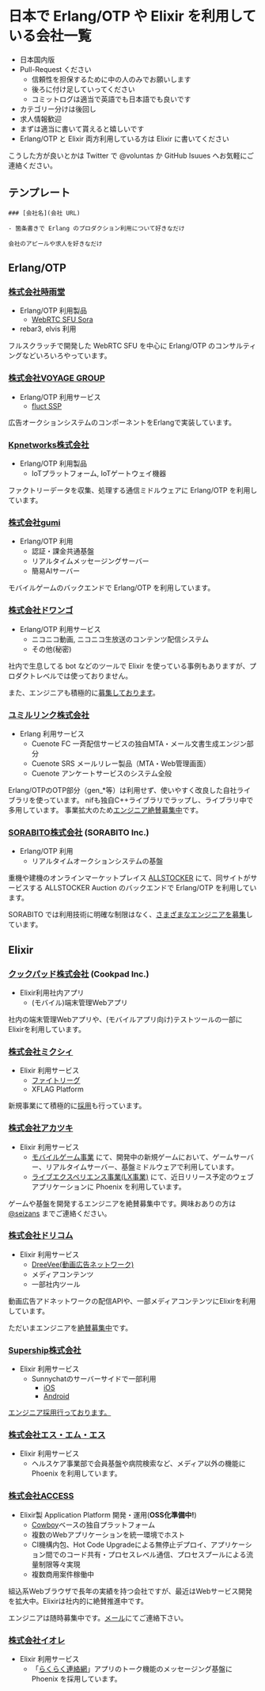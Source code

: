 # 日本で Erlang/OTP や Elixir を利用している会社一覧

- 日本国内版
- Pull-Request ください
    - 信頼性を担保するために中の人のみでお願いします
    - 後ろに付け足していってください
    - コミットログは適当で英語でも日本語でも良いです
- カテゴリー分けは後回し
- 求人情報歓迎
- まずは適当に書いて貰えると嬉しいです
- Erlang/OTP と Elixir 両方利用している方は Elixir に書いてください

こうした方が良いとかは Twitter で @voluntas か GitHub Isuues へお気軽にご連絡ください。

## テンプレート

```
### [会社名](会社 URL)

- 箇条書きで Erlang のプロダクション利用について好きなだけ

会社のアピールや求人を好きなだけ
```

## Erlang/OTP

### [株式会社時雨堂](https://shiguredo.jp/)

- Erlang/OTP 利用製品
    - [WebRTC SFU Sora](http://sora.shiguredo.jp)
- rebar3, elvis 利用

フルスクラッチで開発した WebRTC SFU を中心に Erlang/OTP のコンサルティングなどいろいろやっています。

### [株式会社VOYAGE GROUP](http://voyagegroup.com/)

- Erlang/OTP 利用サービス
  - [fluct SSP](http://corp.fluct.jp/)
  
広告オークションシステムのコンポーネントをErlangで実装しています。

### [Kpnetworks株式会社](http://www.kpnetworks.jp/)

- Erlang/OTP 利用製品
  - IoTプラットフォーム, IoTゲートウェイ機器

ファクトリーデータを収集、処理する通信ミドルウェアに Erlang/OTP を利用しています。

### [株式会社gumi](https://gu3.co.jp)

- Erlang/OTP 利用
  - 認証・課金共通基盤
  - リアルタイムメッセージングサーバー
  - 簡易AIサーバー

モバイルゲームのバックエンドで Erlang/OTP を利用しています。 

### [株式会社ドワンゴ](http://dwango.co.jp)

- Erlang/OTP 利用サービス
  - ニコニコ動画, ニコニコ生放送のコンテンツ配信システム
  - その他(秘密)

社内で生息してる bot などのツールで Elixir を使っている事例もありますが、プロダクトレベルでは使っておりません。

また、エンジニアも積極的に[募集しております](http://nico.ms/job/966)。

### [ユミルリンク株式会社](https://www.ymir.co.jp)

- Erlang 利用サービス
  - Cuenote FC 一斉配信サービスの独自MTA・メール文書生成エンジン部分
  - Cuenote SRS メールリレー製品（MTA・Web管理画面）
  - Cuenote アンケートサービスのシステム全般

Erlang/OTPのOTP部分（gen_*等）は利用せず、使いやすく改良した自社ライブラリを使っています。
nifも独自C++ライブラリでラップし、ライブラリ中で多用しています。
事業拡大のため[エンジニア絶賛募集中](https://recruit.ymir.co.jp/)です。

### [SORABITO株式会社](https://www.sorabito.com/) (SORABITO Inc.)

- Erlang/OTP 利用
  - リアルタイムオークションシステムの基盤

重機や建機のオンラインマーケットプレイス [ALLSTOCKER](https://allstocker.com/) にて、同サイトがサービスする ALLSTOCKER Auction のバックエンドで Erlang/OTP を利用しています。 

SORABITO では利用技術に明確な制限はなく、[さまざまなエンジニアを募集](https://www.sorabito.com/recruit/)しています。

## Elixir

### [クックパッド株式会社](http://cookpad.com/) (Cookpad Inc.)

- Elixir利用社内アプリ
  - (モバイル)端末管理Webアプリ

社内の端末管理Webアプリや、(モバイルアプリ向け)テストツールの一部にElixirを利用しています。

### [株式会社ミクシィ](https://mixi.co.jp/)

- Elixir 利用サービス
  - [ファイトリーグ](https://fight-league.com/)
  - XFLAG Platform

新規事業にて積極的に[採用](https://career.xflag.com/career/)も行っています。


### [株式会社アカツキ](http://aktsk.jp/)

- Elixir 利用サービス
  - [モバイルゲーム事業](https://aktsk.jp/service/) にて、開発中の新規ゲームにおいて、ゲームサーバー、リアルタイムサーバー、基盤ミドルウェアで利用しています。
  - [ライブエクスペリエンス事業(LX事業)](http://aktsk.jp/service/liveexperience.html) にて、近日リリース予定のウェブアプリケーションに Phoenix を利用しています。

ゲームや基盤を開発するエンジニアを絶賛募集中です。興味おありの方は [@seizans](https://twitter.com/seizans) までご連絡ください。

### [株式会社ドリコム](http://www.drecom.co.jp/)

- Elixir 利用サービス
  - [DreeVee(動画広告ネットワーク)](http://www.drecom.co.jp/pr/2015/07/20150730.php)
  - メディアコンテンツ
  - 一部社内ツール

動画広告アドネットワークの配信APIや、一部メディアコンテンツにElixirを利用しています。

ただいまエンジニアを[絶賛募集中](http://www.drecom.co.jp/recruit/)です。

### [Supership株式会社](https://supership.jp/)

- Elixir 利用サービス
  - Sunnychatのサーバーサイドで一部利用
    - [iOS](https://itunes.apple.com/jp/app/sunnychat-chaohappinachatto/id1134862745?mt=8)
    - [Android](https://play.google.com/store/apps/details?id=space.amigo&hl=ja)

[エンジニア採用行っております。](https://recruit.supership.jp/job/)

### [株式会社エス・エム・エス](http://www.bm-sms.co.jp/)

- Elixir 利用サービス
  - ヘルスケア事業部で会員基盤や病院検索など、メディア以外の機能に Phoenix を利用しています。

### [株式会社ACCESS](https://jp.access-company.com/)

- Elixir製 Application Platform 開発・運用(**OSS化準備中!**)
  - [Cowboy](https://github.com/ninenines/cowboy)ベースの独自プラットフォーム
  - 複数のWebアプリケーションを統一環境でホスト
  - CI機構内包、Hot Code Upgradeによる無停止デプロイ、アプリケーション間でのコード共有・プロセスレベル通信、プロセスプールによる流量制限等々実現
  - 複数商用案件稼働中

組込系Webブラウザで長年の実績を持つ会社ですが、最近はWebサービス開発を拡大中。Elixirは社内的に絶賛推進中です。

エンジニアは随時募集中です。[メール](mailto:empinfo_career_o-gr@access-company.com)にてご連絡下さい。

### [株式会社イオレ](http://www.eole.co.jp/)

- Elixir 利用サービス
  - 「[らくらく連絡網](http://www.ra9.jp/)」アプリのトーク機能のメッセージング基盤に Phoenix を採用しています。
